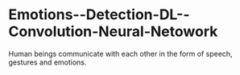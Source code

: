 # Emotions--Detection-DL--Convolution-Neural-Netowork
Human beings communicate with each other in the form of speech, gestures and emotions.
